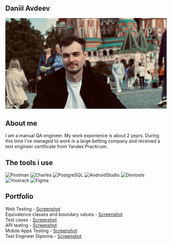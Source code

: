 ## Daniil Avdeev

![Header](https://github.com/Danifer032/danifer032/blob/main/assets/photo_2023-07-05_00-21-23.jpg)

## About me
I am a manual QA engineer. My work experience is about 2 years. During this time I've managed to work in a large betting company and received a test engineer certificate from Yandex Practicum. 

## The tools i use
![Postman](https://img.shields.io/badge/POSTMAN-orange?style=for-the-badge&)
![Charles](https://img.shields.io/badge/CHARLES-grey?style=for-the-badge&)
![PostgreSQL](https://img.shields.io/badge/PostgreSQL-blue?style=for-the-badge&)
![AndroidStudio](https://img.shields.io/badge/AndroidStudio-green?style=for-the-badge&)
![Devtools](https://img.shields.io/badge/Devtools-yellow?style=for-the-badge&)
![Youtrack](https://img.shields.io/badge/Youtrack-purple?style=for-the-badge&)
![Figma](https://img.shields.io/badge/Figma-red?style=for-the-badge&)

## Portfolio
Web Testing - [Screenshot](https://github.com/Danifer032/danifer032/blob/main/assets/Web_testing.png)  
Equivalence classes and boundary values - [Screenshot](https://github.com/Danifer032/danifer032/blob/main/assets/Validate_testing.png)  
Test cases - [Screenshot](https://github.com/Danifer032/danifer032/blob/main/assets/Test_cases.png)  
API testing - [Screenshot](https://github.com/Danifer032/danifer032/blob/main/assets/Api_testing.png)  
Mobile Apps Testing - [Screenshot](https://github.com/Danifer032/danifer032/blob/main/assets/App_testing.png)  
Test Engineer Diploma - [Screenshot](https://github.com/Danifer032/danifer032/blob/main/assets/Diploma_Yandex_Practicum.pdf)  